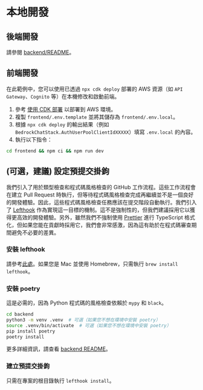 # 本地開發

## 後端開發

請參閱 [backend/README](../backend/README_zh-TW.md)。

## 前端開發

在此範例中，您可以使用已透過 `npx cdk deploy` 部署的 AWS 資源（如 `API Gateway`、`Cognito` 等）在本機修改和啟動前端。

1. 參考 [使用 CDK 部署](../README.md#deploy-using-cdk) 以部署到 AWS 環境。
2. 複製 `frontend/.env.template` 並將其儲存為 `frontend/.env.local`。
3. 根據 `npx cdk deploy` 的輸出結果（例如 `BedrockChatStack.AuthUserPoolClientIdXXXXX`）填寫 `.env.local` 的內容。
4. 執行以下指令：

```zsh
cd frontend && npm ci && npm run dev
```

## (可選，建議) 設定預提交掛鉤

我們引入了用於類型檢查和程式碼風格檢查的 GitHub 工作流程。這些工作流程會在建立 Pull Request 時執行，但等待程式碼風格檢查完成再繼續並不是一個良好的開發體驗。因此，這些程式碼風格檢查任務應該在提交階段自動執行。我們引入了 [Lefthook](https://github.com/evilmartians/lefthook?tab=readme-ov-file#install) 作為實現這一目標的機制。這不是強制性的，但我們建議採用它以獲得更高效的開發體驗。另外，雖然我們不強制使用 [Prettier](https://prettier.io/) 進行 TypeScript 格式化，但如果您能在貢獻時採用它，我們會非常感激，因為這有助於在程式碼審查期間避免不必要的差異。

### 安裝 lefthook

請參考[此處](https://github.com/evilmartians/lefthook#install)。如果您是 Mac 並使用 Homebrew，只需執行 `brew install lefthook`。

### 安裝 poetry

這是必需的，因為 Python 程式碼的風格檢查依賴於 `mypy` 和 `black`。

```sh
cd backend
python3 -m venv .venv  # 可選（如果您不想在環境中安裝 poetry）
source .venv/bin/activate  # 可選（如果您不想在環境中安裝 poetry）
pip install poetry
poetry install
```

更多詳細資訊，請查看 [backend README](../backend/README_zh-TW.md)。

### 建立預提交掛鉤

只需在專案的根目錄執行 `lefthook install`。